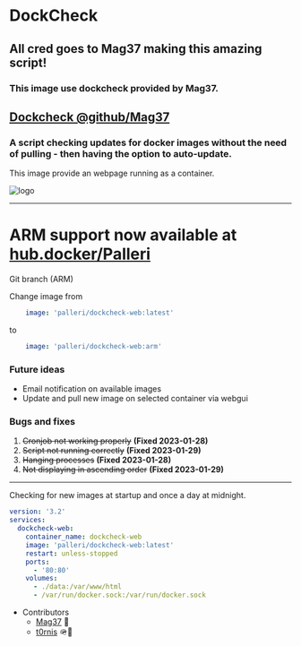 # DockCheck
## All cred goes to Mag37 making this amazing script!
### This image use dockcheck provided by Mag37.
[Dockcheck @github/Mag37](https://github.com/mag37/dockcheck)
-------

### A script checking updates for docker images without the need of pulling - then having the option to auto-update.

This image provide an webpage running as a container.

<img alt="logo" src="https://i.imgur.com/ElFdJ9t.png">

-------

# ARM support now available at [hub.docker/Palleri](https://hub.docker.com/r/palleri/dockcheck-web/tags)
Git branch (ARM)

Change image from 
```yml
    image: 'palleri/dockcheck-web:latest'
```
to
```yml
    image: 'palleri/dockcheck-web:arm'
```

### Future ideas
* Email notification on available images
* Update and pull new image on selected container via webgui

### Bugs and fixes

1. <s>Cronjob not working properly</s> <b>(Fixed 2023-01-28)</b>
2. <s>Script not running correctly</s> <b>(Fixed 2023-01-29)</b>
3. <s>Hanging processes</s> <b>(Fixed 2023-01-28)</b>
4. <s>Not displaying in ascending order</s> <b>(Fixed 2023-01-29)</b>



-------
Checking for new images at startup and once a day at midnight.


```yml
version: '3.2'
services:
  dockcheck-web:
    container_name: dockcheck-web
    image: 'palleri/dockcheck-web:latest'
    restart: unless-stopped
    ports:
      - '80:80'
    volumes:
      - ./data:/var/www/html
      - /var/run/docker.sock:/var/run/docker.sock
```
* Contributors
  - [Mag37](https://github.com/Mag37) 👑
  - [t0rnis](https://github.com/t0rnis) 🪖🐛
